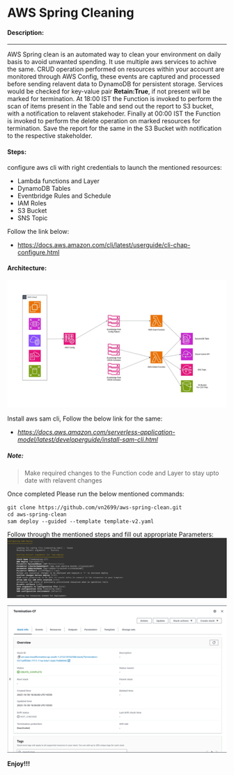 # AWS Spring Cleaning

#### Description:
------------------------------
AWS Spring clean is an automated way to clean your environment on daily basis to avoid unwanted spending. It use multiple aws services to achive the same. CRUD operation performed on resources within your account are monitored through AWS Config, these events are captured and processed before sending relavent data to DynamoDB for persistent storage. Services would be checked for key-value pair **Retain:True**, if not present will be marked for termination. At 18:00 IST the Function is invoked to perform the scan of items present in the Table and send out the report to S3 bucket, with a notification to relavent stakehoder. Finally at 00:00 IST the Function is invoked to perform the delete operation on marked resources for termination. Save the report for the same in the S3 Bucket with notification to the respective stakeholder.


#### Steps:

configure aws cli with right credentials to launch the mentioned resources:
- Lambda functions and Layer
- DynamoDB Tables
- Eventbridge Rules and Schedule
- IAM Roles
- S3 Bucket
- SNS Topic

Follow the link below:
- https://docs.aws.amazon.com/cli/latest/userguide/cli-chap-configure.html

#### Architecture:
![image](./images/AWS_Spring_Clean.jpg)

Install aws sam cli, Follow the below link for the same:
- *https://docs.aws.amazon.com/serverless-application-model/latest/developerguide/install-sam-cli.html*

##### Note:
> Make required changes to the Function code and Layer to stay upto date with relavent changes


Once completed Please run the below mentioned commands:
```
git clone https://github.com/vn2699/aws-spring-clean.git
cd aws-spring-clean
sam deploy --guided --template template-v2.yaml
```

Follow through the mentioned steps and fill out appropriate Parameters:
![image](./images/Parameter.png)

![image](./images/CF-Console.png)

**Enjoy!!!**
